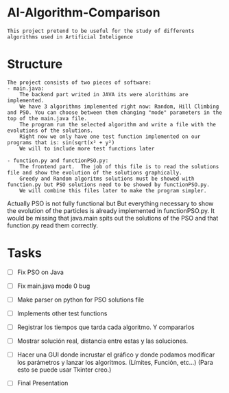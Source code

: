 # AI-Algorithm-Comparison
    This project pretend to be useful for the study of differents algorithms used in Artificial Inteligence
    
# Structure
    The project consists of two pieces of software:
    - main.java:
        The backend part writed in JAVA its were alorithims are implemented.
        We have 3 algorithms implemented right now: Random, Hill Climbing and PSO. You can choose between them changing "mode" parameters in the top of the main.java file.
        The program run the selected algorithm and write a file with the evolutions of the solutions.     
        Right now we only have one test function implemented on our programs that is: sin(sqrt(x² + y²)
        We will to include more test functions later

    - function.py and functionPSO.py:
        The frontend part.  The job of this file is to read the solutions file and show the evolution of the solutions graphically.
        Greedy and Random algoritms solutions must be showed with function.py but PSO solutions need to be showed by functionPSO.py.
        We will combine this files later to make the program simpler.

Actually PSO is not fully functional but But everything necessary to show the evolution of the particles is already implemented in functionPSO.py. It would be missing that java.main spits out the solutions of the PSO and that function.py read them correctly.


# Tasks
* [ ] Fix PSO on Java
* [ ] Fix main.java mode 0 bug
* [ ] Make parser on python for PSO solutions file
* [ ] Implements other test functions
* [ ] Registrar los tiempos que tarda cada algoritmo. Y compararlos
* [ ] Mostrar solución real, distancia entre estas y las soluciones.
* [ ] Hacer una GUI donde incrustar el gráfico y donde podamos modificar los parámetros y lanzar los algoritmos. (Límites, Función, etc...) (Para esto se puede usar Tkinter creo.)
* [ ] Final Presentation


